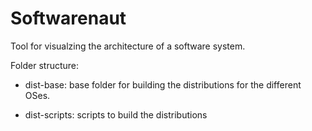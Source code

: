 Softwarenaut
============
Tool for visualzing the architecture of a software system. 

Folder structure:

- dist-base: base folder for
  building the distributions
for the different OSes.

- dist-scripts: scripts to
  build the distributions 
